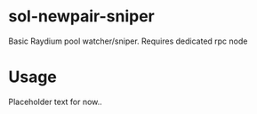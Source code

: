 # sol-newpair-sniper

Basic Raydium pool watcher/sniper. Requires dedicated rpc node

# Usage

Placeholder text for now..
